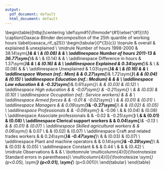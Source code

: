 ```yaml
---
output:
  pdf_document: default
  html_document: default
---
```

\begin{table}[htbp]\centering
\def\sym#1{\ifmmode^{#1}\else\(^{#1}\)\fi}
\caption{Oaxaca-Blinder decomposition of the 25th quantile of working hours \label{oaxaca\_rif\_q25}}
\begin{tabular}{l*{3}{c}}
\toprule
                                        &     overall         &   explained         & unexplained         \\
\midrule
Number of hours 1998-2000               &       38.14\sym{***}&                     &                     \\
                                        &      (0.08)         &                     &                     \\
\addlinespace
Number of hours 2011-13                 &       36.77\sym{***}&                     &                     \\
                                        &      (0.14)         &                     &                     \\
\addlinespace
Difference in hours                     &        1.37\sym{***}&                     &                     \\
                                        &      (0.16)         &                     &                     \\
\addlinespace
Explained                               &        0.34\sym{***}&                     &                     \\
                                        &      (0.08)         &                     &                     \\
\addlinespace
Unexplained                             &        1.03\sym{***}&                     &                     \\
                                        &      (0.16)         &                     &                     \\
\addlinespace
Women (ref.: Men)                       &                     &        0.27\sym{***}&        1.72\sym{***}\\
                                        &                     &      (0.04)         &      (0.15)         \\
\addlinespace
Education (ref.: Medium)                &                     &                     &                     \\
\addlinespace
Low education                           &                     &       -0.32\sym{***}&        0.61\sym{***}\\
                                        &                     &      (0.03)         &      (0.12)         \\
\addlinespace
High education                          &                     &       -0.07\sym{*}  &       -0.21\sym{*}  \\
                                        &                     &      (0.03)         &      (0.10)         \\
\addlinespace
Occupation (ref.: Service workers)      &                     &                     &                     \\
\addlinespace
Armed forces                            &                     &       -0.01         &       -0.02\sym{**} \\
                                        &                     &      (0.01)         &      (0.01)         \\
\addlinespace
Managers                                &                     &        0.09\sym{***}&       -0.27\sym{***}\\
                                        &                     &      (0.02)         &      (0.05)         \\
\addlinespace
Professionals                           &                     &       -0.09\sym{*}  &       -0.06         \\
                                        &                     &      (0.04)         &      (0.08)         \\
\addlinespace
Associate professionals                 &                     &       -0.02         &       -0.25\sym{**} \\
                                        &                     &      (0.01)         &      (0.08)         \\
\addlinespace
Clerical support workers                &                     &        0.04\sym{***}&       -0.13         \\
                                        &                     &      (0.01)         &      (0.07)         \\
\addlinespace
Skilled agricultural workers            &                     &        0.06\sym{*}  &        0.07         \\
                                        &                     &      (0.02)         &      (0.07)         \\
\addlinespace
Craft and related trades workers        &                     &        0.24\sym{***}&       -0.47\sym{***}\\
                                        &                     &      (0.03)         &      (0.07)         \\
\addlinespace
Plant and machine operators             &                     &        0.14\sym{***}&       -0.39\sym{***}\\
                                        &                     &      (0.03)         &      (0.05)         \\
\addlinespace
Constant                                &                     &                     &        0.44         \\
                                        &                     &                     &      (0.42)         \\
\midrule
Observations                            &                     &                     &                     \\
\bottomrule
\multicolumn{4}{l}{\footnotesize Standard errors in parentheses}\\
\multicolumn{4}{l}{\footnotesize \sym{*} \(p<0.05\), \sym{**} \(p<0.01\), \sym{***} \(p<0.001\)}\\
\end{tabular}
\end{table}
